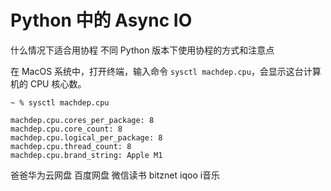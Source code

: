 # Python 中的 Async IO

什么情况下适合用协程
不同 Python 版本下使用协程的方式和注意点

在 MacOS 系统中，打开终端，输入命令 `sysctl machdep.cpu`，会显示这台计算机的 CPU 核心数。

```shell
~ % sysctl machdep.cpu

machdep.cpu.cores_per_package: 8
machdep.cpu.core_count: 8
machdep.cpu.logical_per_package: 8
machdep.cpu.thread_count: 8
machdep.cpu.brand_string: Apple M1
```

爸爸华为云网盘
百度网盘
微信读书
bitznet
iqoo i音乐
